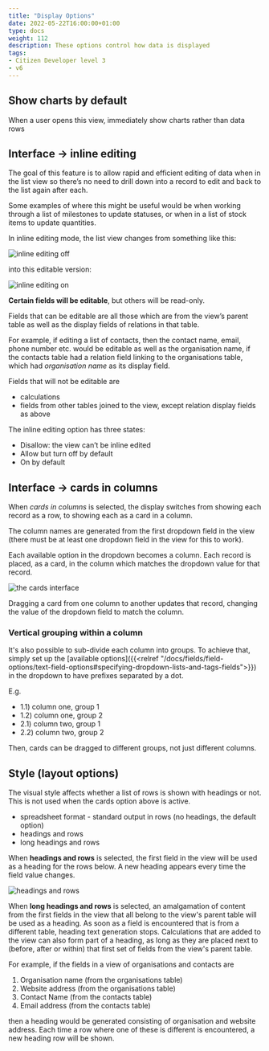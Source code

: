 ```yaml
---
title: "Display Options"
date: 2022-05-22T16:00:00+01:00
type: docs
weight: 112
description: These options control how data is displayed
tags:
- Citizen Developer level 3
- v6
---
```

## Show charts by default
When a user opens this view, immediately show charts rather than data rows

## Interface -> inline editing
The goal of this feature is to allow rapid and efficient editing of data when in the list view so there’s no need to drill down into a record to edit and back to the list again after each.

Some examples of where this might be useful would be when working through a list of milestones to update statuses, or when in a list of stock items to update quantities.

In inline editing mode, the list view changes from something like this:

![inline editing off](/inline-editing-off-new.png)

into this editable version:

![inline editing on](/inline-editing-on-new.png)

**Certain fields will be editable**, but others will be read-only. 

Fields that can be editable are all those which are from the view’s parent table as well as the display fields of relations in that table.

For example, if editing a list of contacts, then the contact name, email, phone number etc. would be editable as well as the organisation name, if the contacts table had a relation field linking to the organisations table, which had _organisation name_ as its display field.

Fields that will not be editable are
* calculations
* fields from other tables joined to the view, except relation display fields as above

The inline editing option has three states:
* Disallow: the view can’t be inline edited
* Allow but turn off by default
* On by default

## Interface -> cards in columns
When _cards in columns_ is selected, the display switches from showing each record as a row, to showing each as a card in a column.

The column names are generated from the first dropdown field in the view (there must be at least one dropdown field in the view for this to work).

Each available option in the dropdown becomes a column. Each record is placed, as a card, in the column which matches the dropdown value for that record.

![the cards interface](/cards.png)

Dragging a card from one column to another updates that record, changing the value of the dropdown field to match the column.

### Vertical grouping within a column
It's also possible to sub-divide each column into groups. To achieve that, simply set up the [available options]({{<relref "/docs/fields/field-options/text-field-options#specifying-dropdown-lists-and-tags-fields">}}) in the dropdown to have prefixes separated by a dot.

E.g.
* 1.1) column one, group 1
* 1.2) column one, group 2
* 2.1) column two, group 1
* 2.2) column two, group 2

Then, cards can be dragged to different groups, not just different columns.

## Style (layout options)
The visual style affects whether a list of rows is shown with headings or not. This is not used when the cards option above is active.
* spreadsheet format - standard output in rows (no headings, the default option)
* headings and rows
* long headings and rows

When **headings and rows** is selected, the first field in the view will be used as a heading for the rows below. A new heading appears every time the field value changes.

![headings and rows](/headings-new.png)

When **long headings and rows** is selected, an amalgamation of content from the first fields in the view that all belong to the view's parent table will be used as a heading. As soon as a field is encountered that is from a different table, heading text generation stops. Calculations that are added to the view can also form part of a heading, as long as they are placed next to (before, after or within) that first set of fields from the view's parent table.

For example, if the fields in a view of organisations and contacts are
1) Organisation name (from the organisations table)
2) Website address (from the organisations table)
3) Contact Name (from the contacts table)
4) Email address (from the contacts table)

then a heading would be generated consisting of organisation and website address. Each time a row where one of these is different is encountered, a new heading row will be shown.